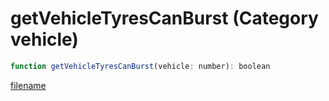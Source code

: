 # getVehicleTyresCanBurst (Category vehicle)

```js
function getVehicleTyresCanBurst(vehicle: number): boolean
```

[filename](getVehicleTyresCanBurst_m.md ':include')